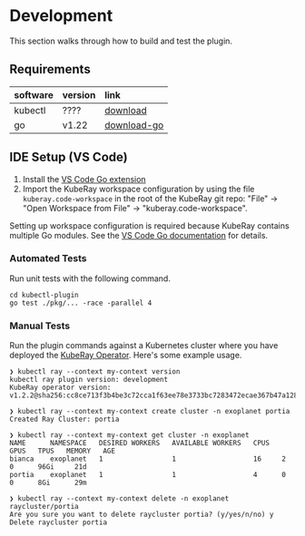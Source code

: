 # Development

This section walks through how to build and test the plugin.

## Requirements

| software | version | link                         |
|:---------|:--------|:-----------------------------|
| kubectl  |  ????   | [download][download-kubectl] |
| go       |  v1.22  | [download-go]                |

## IDE Setup (VS Code)

1. Install the [VS Code Go extension]
1. Import the KubeRay workspace configuration by using the file `kuberay.code-workspace` in the root
   of the KubeRay git repo: "File" -> "Open Workspace from File" -> "kuberay.code-workspace".

Setting up workspace configuration is required because KubeRay contains multiple Go modules. See the
[VS Code Go documentation] for details.

### Automated Tests

Run unit tests with the following command.

```console
cd kubectl-plugin
go test ./pkg/... -race -parallel 4
```

### Manual Tests

Run the plugin commands against a Kubernetes cluster where you have deployed the [KubeRay Operator].
Here's some example usage.

```console
❯ kubectl ray --context my-context version
kubectl ray plugin version: development
KubeRay operator version: v1.2.2@sha256:cc8ce713f3b4be3c72cca1f63ee78e3733bc7283472ecae367b47a128f7e4478

❯ kubectl ray --context my-context create cluster -n exoplanet portia
Created Ray Cluster: portia

❯ kubectl ray --context my-context get cluster -n exoplanet
NAME      NAMESPACE   DESIRED WORKERS   AVAILABLE WORKERS   CPUS   GPUS   TPUS   MEMORY   AGE
bianca    exoplanet   1                 1                   16     2      0      96Gi     21d
portia    exoplanet   1                 1                   4      0      0      8Gi      29m

❯ kubectl ray --context my-context delete -n exoplanet raycluster/portia
Are you sure you want to delete raycluster portia? (y/yes/n/no) y
Delete raycluster portia
```

[download-kubectl]: https://kubernetes.io/docs/tasks/tools/install-kubectl/
[download-go]: https://golang.org/dl/
[VS Code Go extension]: https://marketplace.visualstudio.com/items?itemName=golang.Go
[VS Code Go documentation]: https://github.com/golang/vscode-go/blob/master/README.md#setting-up-your-workspace
[KubeRay Operator]: https://docs.ray.io/en/latest/cluster/kubernetes/index.html
